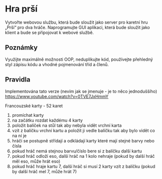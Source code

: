 # Hra prší
Vytvořte webovou službu, která bude sloužit jako server pro karetní hru „Prší“ pro dva hráče.
Naprogramujte GUI aplikaci, která bude sloužit jako klient a bude se připojovat k webové službě.

## Poznámky
Využijte maximálně možnosti OOP, neduplikujte kód, používejte přehledný styl zápisu kódu a vhodné pojmenování tříd a členů.

## Pravidla
Implementována tato verze (nevím jak se jmenuje - je to něco jednoduššího)
https://www.youtube.com/watch?v=0TVE7JxHmmY

Francouzské karty - 52 karet
 1) promíchat karty
 2) na začátku rozdat každému 4 karty
 3) položit balíček na stůl tak aby nebyla vidět vrchní karta
 4) vzít z balíčku vrchní kartu a položit ji vedle balíčku tak aby bylo vidět co na ní je
 5) hráči se postupně střídají a odkládají karty které mají stejné barvy nebo čísla
 6) pokud hráč nemá stejnou barvu/číslo bere si z balíčku další kartu
 7) pokud hráč odloží eso, další hráč na 1 kolo nehraje (pokud by další hráč měl eso, může hrát eso)
 8) pokud hráč hraje kartu 7, další hráč si musí 2 karty vzít z balíčku (pokud by další hráč mel 7, může hrát 7)
